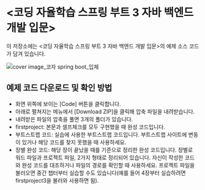 # <코딩 자율학습 스프링 부트 3 자바 백엔드 개발 입문> 

이 저장소에는 <코딩 자율학습 스프링 부트 3 자바 백엔드 개발 입문>의 예제 소스 코드가 담겨 있습니다.

![cover image_코자 spring boot_입체](https://github.com/gilbutITbook/080354/assets/6995518/9c6e97fc-5a1c-4856-98a8-8a16eb2c85e2)

## 예제 코드 다운로드 및 확인 방법

- 화면 위쪽에 보이는 [Code] 버튼을 클릭합니다.
- 아래로 펼쳐지는 메뉴에서 [Download ZIP]을 클릭해 압축 파일을 내려받습니다. 
- 내려받은 파일의 압축을 풀면 3개의 폴더가 있습니다.
- firstproject: 본문과 셀프체크를 모두 구현했을 때 완성 코드입니다.
- 부트스트랩 코드: 실습에 사용한 부트스트랩 코드입니다. 부트스트랩 사이트에 변동이 있거나 해당 코드를 찾지 못했을 때 사용하세요.
- 장별 완성 코드: 해당 장이 끝났을 때를 기준으로 정리한 완성 코드입니다. 장별로 워드 파일과 프로젝트 파일, 2가지 형태로 정리되어 있습니다. 자신이 작성한 코드와 완성 코드를 대조하거나 파일의 경로를 확인할 때 사용하세요. 프로젝트 파일을 불러오면 중간 챕터부터 실습할 수도 있습니다(예를 들어 4장부터 실습하려면 firstproject3을 불러와 사용하면 됨).




